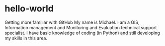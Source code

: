 # hello-world
Getting more familiar with GitHub
My name is Michael. I am a GIS, Information management and Monitoring and Evaluation technical support specialist. I have basic knowledge of coding (in Python) and still developing my skills in this area.
